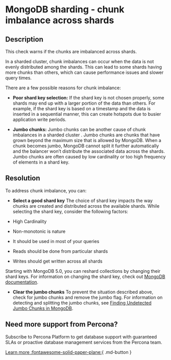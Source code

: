 # MongoDB sharding - chunk imbalance across shards

## Description
This check warns if the chunks are imbalanced across shards.


In a sharded cluster, chunk imbalances can occur when the data is not evenly distributed among the shards. This can lead to some shards having more chunks than others, which can cause performance issues and slower query times.

There are a few possible reasons for chunk imbalance:

- **Poor shard key selection:** If the shard key is not chosen properly, some shards may end up with a larger portion of the data than others. For example, if the shard key is based on a timestamp and the data is inserted in a sequential manner, this can create hotspots due to busier application write periods. 

- **Jumbo chunks:** Jumbo chunks can be another cause of chunk imbalances in a sharded cluster . Jumbo chunks are chunks that have grown beyond the maximum size that is allowed by MongoDB. When a chunk becomes jumbo, MongoDB cannot split it further automatically and the balancer won’t distribute the associated data across the shards. Jumbo chunks are often caused by low cardinality or too high frequency of elements in a shard key.

## Resolution

To address chunk imbalance, you can:

- **Select a good shard key** 
The choice of shard key impacts the way chunks are created and distributed across the available shards. While selecting the shard key, consider the following factors:

- High Cardinality
- Non-monotonic is nature
- It should be used in most of your queries
- Reads should be done from particular shards
- Writes should get written across all shards

Starting with MongoDB 5.0, you can reshard collections by changing their shard keys. For information on changing the shard key, check out [MongoDB documentation](https://www.mongodb.com/docs/manual/core/sharding-reshard-a-collection/#std-label-sharding-resharding).

- **Clear the jumbo chunks**
To prevent the situation described above, check for jumbo chunks and remove the jumbo flag. For information on detecting and splitting the jumbo chunks, see [Finding Undetected Jumbo Chunks in MongoDB](https://www.percona.com/blog/finding-undetected-jumbo-chunks-in-mongodb/).



## Need more support from Percona?
Subscribe to Percona Platform to get database support with guaranteed SLAs or proactive database management services from the Percona team.

[Learn more :fontawesome-solid-paper-plane:](https://per.co.na/subscribe){ .md-button }
